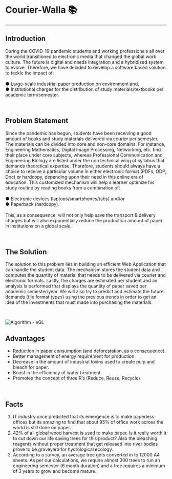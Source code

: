 # Courier-Walla 📚
---
## Introduction

During the COVID-19 pandemic students and working professionals all over the world transitioned to electronic media that changed the global work culture. The future is digital and needs integration and a hybridized system to evolve. Therefore, we have decided to develop a software based solution to tackle the impact of: <br /> <br />
● Large-scale industrial paper production on environment and, <br />
● Institutional charges for the distribution of study materials/textbooks per <br />
academic term/semester.

<br />

## Problem Statement

Since the pandemic has begun, students have been receiving a good amount of books and study materials delivered via
courier per semester. The materials can be divided into core and non-core domains. For instance, Engineering Mathematics, Digital Image Processing, Networking, etc. find their place under core subjects, whereas Professional Communication and Engineering Biology are listed under the non technical wing of syllabus that demands theoretical expertise. Therefore, students should always have a choice to receive a particular volume in either electronic format (PDFs, ODP, Doc) or hardcopy, depending upon their need in this online era of education. This customized mechanism will help a learner optimize his study routine by reading books from a combination of: <br /> <br />
● Electronic devices (laptops/smartphones/tabs) and/or <br />
● Paperback (hardcopy). <br /> <br />
This, as a consequence, will not only help save the transport & delivery charges but will also exponentially reduce the production amount of paper in institutions on a global scale.

<br />

## The Solution

The solution to this problem lies in building an efficient Web Application that can handle the student data. The mechanism stores the student data and computes the quantity of material that needs to be delivered via courier and electronic formats. Lastly, the charges are estimated per student and an analysis is performed that displays the quantity of paper saved per academic semester/year. We will also try to predict and estimate the future demands (file format types) using the previous trends in order to get an idea of the investments that must made into purchasing the materials.

<br />


![Algorithm - eGL](https://user-images.githubusercontent.com/80598737/139715190-e3263fb3-a4e9-4852-a3ad-7d14bf4a3f67.png)

## Advantages

- Reduction in paper consumption (and deforestation, as a consequence).
- Better management of energy requirement for production.
- Decrease in the amount of industrial toxins used to create
pulp and bleach for paper.
- Boost in the efficiency of water treatment.
- Promotes the concept of three R’s (Reduce, Reuse, Recycle)

<br />

## Facts

1. IT industry once predicted that its emergence is to make paperless offices but its amazing to find that about 95% of office work across the world is still done on paper. <br />
2. 42% of all global wood harvest is used to make paper. Is it really worth it to cut down our life saving trees for this product? Also the bleaching reagents without proper treatment that get released into river bodies prove to be graveyard for hydrological ecology. <br /> 
3. According to a survey, an average tree gets converted in to 12000 A4 sheets. As per our calculations, we require almost 300 trees to run an engineering semester (6 month duration) and a tree requires a minimum of 3 years to grow and become mature.
